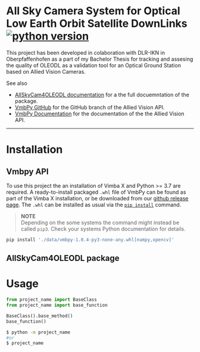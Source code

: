 # All Sky Camera System for Optical Low Earth Orbit Satellite DownLinks [![python version](https://img.shields.io/badge/python-3.7+-blue.svg)](https://www.python.org/downloads/)

This project has been developed in colaboration with DLR-IKN in Oberpfaffenhofen as a part of my Bachelor Thesis for tracking and assesing the quality of OLEODL as a validation tool for an Optical Ground Station based on Allied Vision Cameras.

See also 
- [AllSkyCam4OLEODL documentation](https://allskycam4oleodl.readthedocs.io/en/latest/) for a the full docuemntation of the package.
- [VmbPy GitHub](https://github.com/alliedvision/VmbPy) for the GitHub branch of the Allied Vision API.
- [VmbPy Documentation](https://docs.alliedvision.com/Vimba_X/Vimba_X_DeveloperGuide/pythonAPIManual.html) for the documentation of the the Allied Vision API.

---
# Installation

## Vmbpy API

To use this project the an installation of Vimba X and Python >= 3.7 are required. A ready-to-install packaged
`.whl` file of VmbPy can be found as part of the Vimba X installation, or be downloaded from our
[github release page](https://github.com/alliedvision/VmbPy/releases). The `.whl` can be installed
as usual via the [`pip install`](https://pip.pypa.io/en/stable/cli/pip_install/) command.

> **NOTE**  
> Depending on the some systems the command might instead be called `pip3`. Check your systems
> Python documentation for details.
>

```bash
pip install './data/vmbpy-1.0.4-py3-none-any.whl[numpy,opencv]'
```
## AllSkyCam4OLEODL package


# Usage

```py
from project_name import BaseClass
from project_name import base_function

BaseClass().base_method()
base_function()
```

```bash
$ python -m project_name
#or
$ project_name
```